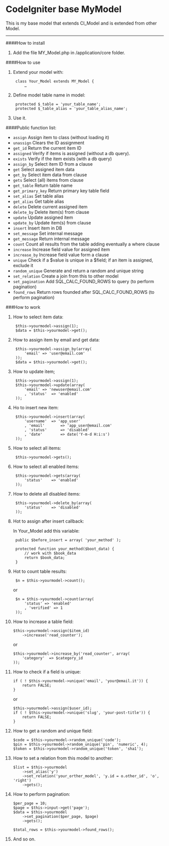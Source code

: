 CodeIgniter base MyModel
=================================

This is my base model that extends CI_Model and is extended from other Model.

-----

####How to install

1. Add the file MY_Model.php in /application/core folder.

####How to use

1. Extend your model with:

		class Your_Model extends MY_Model {
			…

2. Define model table name in model:

		protected $_table = 'your_table_name';
		protected $_table_alias = 'your_table_alias_name';

3. Use it.

####Public function list:

- `assign` Assign item to class (without loading it)
- `unassign` Clears the ID assignment
- `get_id` Return the current item ID
- `assigned` Verify if items is assigned (without a db query).
- `exists` Verify if the item exists (with a db query)
- `assign_by` Select item ID from a clause
- `get` Select assigned item data
- `get_by` Select item data from clause
- `gets` Select (all) items from clause
- `get_table` Return table name
- `get_primary_key` Return primary key table field
- `set_alias` Set table alias
- `get_alias` Get table alias
- `delete` Delete current assigned item
- `delete_by` Delete item(s) from clause
- `update` Update assigned item
- `update_by` Update item(s) from clause
- `insert` Insert item in DB
- `set_message` Set internal message
- `get_message` Return internal message
- `count` Count all results from the table adding eventually a where clause
- `increase` Increase field value for assigned item
- `increase_by` Increase field value form a clause
- `unique` Check if a $value is unique in a $field; if an item is assigned, exclude it
- `random_unique` Generate and return a random and unique string
- `set_relation` Create a join from this to other model
- `set_pagination` Add SQL_CALC_FOUND_ROWS to query (to perform pagination)
- `found_rows` Return rows founded after SQL_CALC_FOUND_ROWS (to perform pagination)

###How to work

1. How to select item data:

		$this->yourmodel->assign(1);
		$data = $this->yourmodel->get();

2. How to assign item by email and get data:

		$this->yourmodel->assign_by(array(
			'email'	=> 'user@email.com'
		));
		$data = $this->yourmodel->get();

3. How to update item;

		$this->yourmodel->assign(1);
		$this->yourmodel->update(array(
			'email'	=> 'newuser@email.com'
			, 'status'	=> 'enabled'
		));

4. Ho to insert new item:

		$this->yourmodel->insert(array(
			'username'	=> 'app_user'
			, 'email'		=> 'app_user@email.com'
			, 'status'		=> 'disabled'
			, 'date'		=> date('Y-m-d H:i:s')
		));

5. How to select all items:

		$this->yourmodel->gets();

6. How to select all enabled items:

		$this->yourmodel->gets(array(
			'status'	=> 'enabled'
		));

7. How to delete all disabled items:

		$this->yourmodel->delete_by(array(
			'status'	=> 'disabled'
		));

8. Hot to assign after insert callback:

	In Your_Model add this variable:

		public $before_insert = array( 'your_method' );

		protected function your_method($boot_data) {
			// work with $book_data
			return $book_data;
		}

9. Hot to count table results:

		$n = $this->yourmodel->count();

	or

		$n = $this->yourmodel->count(array(
			'status' => 'enabled'
			, 'verified' => 1
		));

10. How to increase a table field:

		$this->yourmodel->assign($item_id)
			->increase('read_counter');

	or

		$this->yourmodel->increase_by('read_counter', array(
			'category'	=> $category_id
		));

11. How to check if a field is unique:

		if ( ! $this->yourmodel->unique('email', 'your@email.it')) {
			return FALSE;
		}

	or

		$this->yourmodel->assign($user_id);
		if ( ! $this->yourmodel->unique('slug', 'your-post-title')) {
			return FALSE;
		}

12. How to get a random and unique field:

		$code = $this->yourmodel->random_unique('code');
		$pin = $this->yourmodel->random_unique('pin', 'numeric', 4);
		$token = $this->yourmodel->random_unique('token', 'sha1');
	
13. How to set a relation from this model to another:

		$list = $this->yourmodel
			->set_alias('y')
			->set_relation('your_orther_model', 'y.id = o.other_id', 'o', 'right')
			->gets();

14. How to perform pagination:

		$per_page = 10;
		$page = $this->input->get('page');
		$data = $this->yourmodel
			->set_pagination($per_page, $page)
			->gets();
		
		$total_rows = $this->yourmodel->found_rows();

15. And so on.